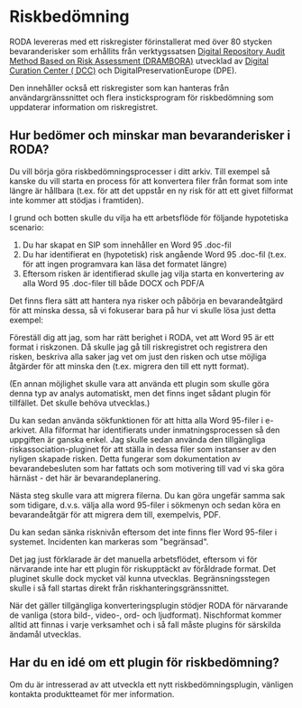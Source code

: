 # Riskbedömning

RODA levereras med ett riskregister förinstallerat med över 80 stycken bevaranderisker som erhållits från verktygssatsen [Digital Repository Audit Method Based on Risk Assessment (DRAMBORA)](http://www.repositoryaudit.eu) utvecklad av [Digital Curation Center ( DCC)](http://www.dcc.ac.uk) och DigitalPreservationEurope (DPE).

Den innehåller också ett riskregister som kan hanteras från användargränssnittet och flera insticksprogram för riskbedömning som uppdaterar information om riskregistret.

## Hur bedömer och minskar man bevaranderisker i RODA?

Du vill börja göra riskbedömningsprocesser i ditt arkiv. Till exempel så kanske du vill starta en process för att konvertera filer från format som inte längre är hållbara (t.ex. för att det uppstår en ny risk för att ett givet filformat inte kommer att stödjas i framtiden).

I grund och botten skulle du vilja ha ett arbetsflöde för följande hypotetiska scenario:

1. Du har skapat en SIP som innehåller en Word 95 .doc-fil
1. Du har identifierat en (hypotetisk) risk angående Word 95 .doc-fil (t.ex. för att ingen programvara kan läsa det formatet längre)
1. Eftersom risken är identifierad skulle jag vilja starta en konvertering av alla Word 95 .doc-filer till både DOCX och PDF/A

Det finns flera sätt att hantera nya risker och påbörja en bevarandeåtgärd för att minska dessa, så vi fokuserar bara på hur vi skulle lösa just detta exempel:

Föreställ dig att jag, som har rätt berighet i RODA, vet att Word 95 är ett format i riskzonen. Då skulle jag gå till riskregistret och registrera den risken, beskriva alla saker jag vet om just den risken och utse möjliga åtgärder för att minska den (t.ex. migrera den till ett nytt format).

(En annan möjlighet skulle vara att använda ett plugin som skulle göra denna typ av analys automatiskt, men det finns inget sådant plugin för tillfället. Det skulle behöva utvecklas.)

Du kan sedan använda sökfunktionen för att hitta alla Word 95-filer i e-arkivet. Alla filformat har identifierats under inmatningsprocessen så den uppgiften är ganska enkel. Jag skulle sedan använda den tillgängliga riskassociation-pluginet för att ställa in dessa filer som instanser av den nyligen skapade risken. Detta fungerar som dokumentation av bevarandebesluten som har fattats och som motivering till vad vi ska göra härnäst - det här är bevarandeplanering.

Nästa steg skulle vara att migrera filerna. Du kan göra ungefär samma sak som tidigare, d.v.s. välja alla word 95-filer i sökmenyn och sedan köra en bevarandeåtgär för att migrera dem till, exempelvis, PDF.

Du kan sedan sänka risknivån eftersom det inte finns fler Word 95-filer i systemet. Incidenten kan markeras som "begränsad".

Det jag just förklarade är det manuella arbetsflödet, eftersom vi för närvarande inte har ett plugin för riskupptäckt av föråldrade format. Det pluginet skulle dock mycket väl kunna utvecklas. Begränsningsstegen skulle i så fall startas direkt från riskhanteringsgränssnittet.

När det gäller tillgängliga konverteringsplugin stödjer RODA för närvarande de vanliga (stora bild-, video-, ord- och ljudformat). Nischformat kommer alltid att finnas i varje verksamhet och i så fall måste plugins för särskilda ändamål utvecklas.

## Har du en idé om ett plugin för riskbedömning?

Om du är intresserad av att utveckla ett nytt riskbedömningsplugin, vänligen kontakta produktteamet för mer information.
